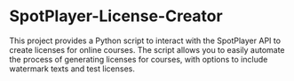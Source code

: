 # SpotPlayer-License-Creator
This project provides a Python script to interact with the SpotPlayer API to create licenses for online courses. The script allows you to easily automate the process of generating licenses for courses, with options to include watermark texts and test licenses.
